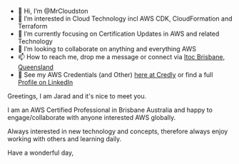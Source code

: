 - 👋 Hi, I’m @MrCloudston
- 👀 I’m interested in Cloud Technology incl AWS CDK, CloudFormation and Terraform
- 🌱 I’m currently focusing on Certification Updates in AWS and related Technology
- 💞️ I’m looking to collaborate on anything and everything AWS
- 📫 How to reach me, drop me a message or connect via <a href=https://github.com/itoc>Itoc Brisbane, Queensland</a>
- 👀 See my AWS Credentials (and Other) <a href=https://www.credly.com/users/jarad-clouston/badges>here at Credly</a> or find a full <a href=https://www.linkedin.com/in/jaradclouston/>Profile on LinkedIn</a>

Greetings, I am Jarad and it's nice to meet you.

I am an AWS Certified Professional in Brisbane Australia and happy to engage/collaborate with anyone interested AWS globally.

Always interested in new technology and concepts, therefore always enjoy working with others and learning daily.

Have a wonderful day,

<!---
MrCloudston/MrCloudston is a ✨ special ✨ repository because its `README.md` (this file) appears on your GitHub profile.
You can click the Preview link to take a look at your changes.
--->
